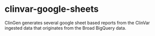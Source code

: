 # clinvar-google-sheets
ClinGen generates several google sheet based reports from the ClinVar ingested data that originates from the Broad BigQuery data.
